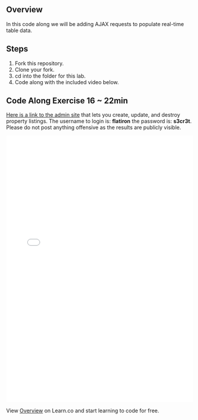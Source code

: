 ## Overview

In this code along we will be adding AJAX requests to populate real-time table data.

## Steps

1. Fork this repository.
2. Clone your fork.
3. cd into the folder for this lab.
4. Code along with the included video below.

## Code Along Exercise 16 ~ 22min

[Here is a link to the admin site](http://exceptional-realty-property-ad.herokuapp.com/) that lets you create, update, and destroy property listings. The username to login is: **flatiron** the password is: **s3cr3t**. Please do not post anything offensive as the results are publicly visible.

<iframe width="100%" height="720" src="//www.youtube.com/embed/4HUDCzldpzw" frameborder="0" allowfullscreen></iframe>


<p data-visibility='hidden'>View <a href='https://learn.co/lessons/fe-code-along-ex-16' title='Overview'>Overview</a> on Learn.co and start learning to code for free.</p>

